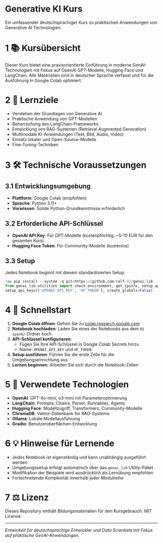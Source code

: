 # Generative KI Kurs

Ein umfassender deutschsprachiger Kurs zu praktischen Anwendungen von Generative AI Technologien.

# 1 📚 Kursübersicht

Dieser Kurs bietet eine praxisorientierte Einführung in moderne GenAI-Technologien mit Fokus auf OpenAI GPT-Modelle, Hugging Face und LangChain. Alle Materialien sind in deutscher Sprache verfasst und für die Ausführung in Google Colab optimiert.

# 2 🎯 Lernziele

- Verstehen der Grundlagen von Generative AI
- Praktische Anwendung von GPT-Modellen
- Beherrschung des LangChain-Frameworks
- Entwicklung von RAG-Systemen (Retrieval Augmented Generation)
- Multimodale KI-Anwendungen (Text, Bild, Audio, Video)
- Einsatz lokaler und Open-Source-Modelle
- Fine-Tuning-Techniken


# 3 🛠️ Technische Voraussetzungen

## 3.1 Entwicklungsumgebung
- **Plattform**: Google Colab (empfohlen)
- **Sprache**: Python 3.11+
- **Vorwissen**: Solide Python-Grundkenntnisse erforderlich

## 3.2 Erforderliche API-Schlüssel
- **OpenAI API Key**: Für GPT-Modelle (kostenpflichtig, ~5-10 EUR für den gesamten Kurs)
- **Hugging Face Token**: Für Community-Modelle (kostenlos)

## 3.3 Setup
Jedes Notebook beginnt mit diesem standardisierten Setup:

```python
!uv pip install --system -q git+https://github.com/ralf-42/genai_lib
from genai_lib.utilities import check_environment, get_ipinfo, setup_api_keys, mprint, install_packages
setup_api_keys(['OPENAI_API_KEY', 'HF_TOKEN'], create_globals=False)
```

# 4 🚀 Schnellstart

1. **Google Colab öffnen**: Gehen Sie zu [colab.research.google.com](https://colab.research.google.com)
2. **Notebook hochladen**: Laden Sie eines der Notebooks aus dem `01 ipynb/` Ordner hoch
3. **API-Schlüssel konfigurieren**: 
   - Fügen Sie Ihre API-Schlüssel in Google Colab Secrets hinzu
   - Name: `OPENAI_API_KEY` und `HF_TOKEN`
4. **Setup ausführen**: Führen Sie die erste Zelle für die Umgebungseinrichtung aus
5. **Lernen beginnen**: Arbeiten Sie sich durch die Notebook-Zellen

# 5 🔧 Verwendete Technologien

- **OpenAI**: GPT-4o-mini, o3-mini mit Parameteroptimierung
- **LangChain**: Prompts, Chains, Parser, Runnables, Agents
- **Hugging Face**: Modellzugriff, Transformers, Community-Modelle
- **ChromaDB**: Vektor-Datenbank für RAG-Systeme
- **Ollama**: Lokale Modellausführung
- **Gradio**: Benutzeroberflächen-Entwicklung


# 6 💡 Hinweise für Lernende

- Jedes Notebook ist eigenständig und kann unabhängig ausgeführt werden
- Umgebungssetup erfolgt automatisch über das `genai_lib` Utility-Paket
- Modifikation der Beispiele wird ausdrücklich als Lernübung empfohlen
- Fortschreitende Komplexität innerhalb jeder Modulreihe


# 7 ⚖️ Lizenz

Dieses Repository enthält Bildungsmaterialien für den Kursgebrauch. MIT License.

---

*Entwickelt für deutschsprachige Entwickler und Data Scientists mit Fokus auf praktische GenAI-Anwendungen.*